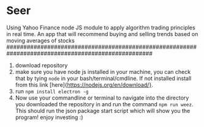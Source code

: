 # Seer
Using Yahoo Finance node JS module to apply algorithm trading principles in real time. An app that will recommend buying and selling trends based on moving averages of stocks
###################################################################################################
1. download repository
2. make sure you have node js installed in your machine, you can check that by tying ``node`` in your bash/terminal/cmdline. If not installed install from this link [here]{https://nodejs.org/en/download/}.
4. run ``npm install electron -g``
5. Now use your commandline or terminal to navigate into the directory you downloaded the repository in and run the command ``npm run weez``. This should run the json package start script which will show you the program! enjoy investing :)
